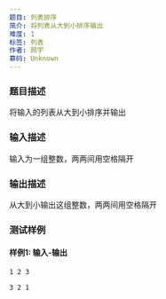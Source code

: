 ```yaml
---
题目: 列表排序
简介: 将列表从大到小排序输出
难度: 1
标签: 列表
作者: 顾宇
慕码: Unknown
---
```


### 题目描述

将输入的列表从大到小排序并输出

### 输入描述

输入为一组整数，两两间用空格隔开

### 输出描述

从大到小输出这组整数，两两间用空格隔开

### 测试样例

#### 样例1: 输入-输出

```
1 2 3
```

```
3 2 1
```

